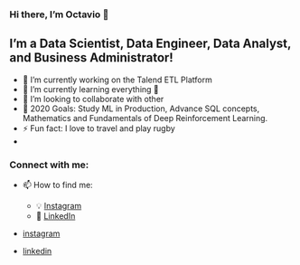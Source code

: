 ### Hi there, I’m Octavio 👋

## I’m a Data Scientist, Data Engineer, Data Analyst, and Business Administrator!
- 🔭 I’m currently working on the Talend ETL Platform
- 🌱 I’m currently learning everything 🤣
- 👯 I’m looking to collaborate with other
- 🥅 2020 Goals: Study ML in Production, Advance SQL concepts, Mathematics and Fundamentals of Deep Reinforcement Learning.
- ⚡ Fun fact: I love to travel and play rugby
- 
### Connect with me:

- 📫 How to find me: 
  - :bulb: [Instagram](https://www.instagram.com/octadelsueldo/)
  - :office: [LinkedIn](https://www.linkedin.com/in/octaviodelsueldo)


- [instagram](https://www.instagram.com/octadelsueldo/)
  
- [linkedin](https://www.linkedin.com/in/octaviodelsueldo)
